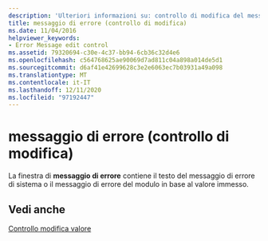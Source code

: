 ```yaml
---
description: 'Ulteriori informazioni su: controllo di modifica del messaggio di errore'
title: messaggio di errore (controllo di modifica)
ms.date: 11/04/2016
helpviewer_keywords:
- Error Message edit control
ms.assetid: 79320694-c30e-4c37-bb94-6cb36c32d4e6
ms.openlocfilehash: c564768625ae90069d7ad811c04a898a014de5d1
ms.sourcegitcommit: d6af41e42699628c3e2e6063ec7b03931a49a098
ms.translationtype: MT
ms.contentlocale: it-IT
ms.lasthandoff: 12/11/2020
ms.locfileid: "97192447"
---
```

# <a name="error-message-edit-control"></a>messaggio di errore (controllo di modifica)

La finestra di **messaggio di errore** contiene il testo del messaggio di errore di sistema o il messaggio di errore del modulo in base al valore immesso.

## <a name="see-also"></a>Vedi anche

[Controllo modifica valore](value-edit-control.md)
